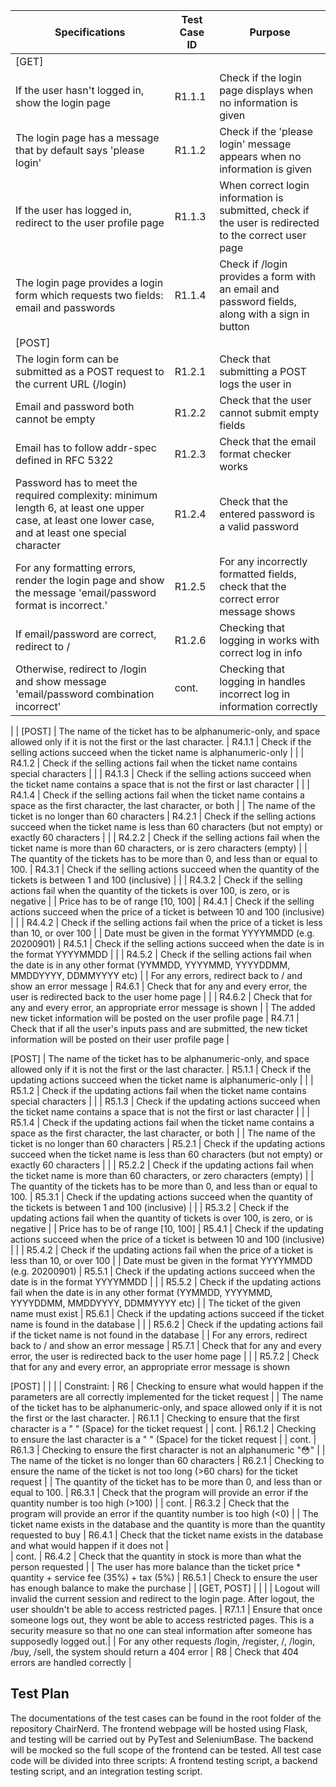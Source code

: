 | Specifications                                                                                                                                       | Test Case ID | Purpose                                                                                               |
|------------------------------------------------------------------------------------------------------------------------------------------------------|--------------|-------------------------------------------------------------------------------------------------------|
| [GET]                                                                                                                                                |              |                                                                                                       |
| If the user hasn't logged in, show the login page                                                                                                    | R1.1.1       | Check if the login page displays when no information is given                                         |
| The login page has a message that by default says 'please login'                                                                                     | R1.1.2       | Check if the 'please login' message appears when no information is given                              |
| If the user has logged in, redirect to the user profile page                                                                                         | R1.1.3       | When correct login information is submitted, check if the user is redirected to the correct user page |
| The login page provides a login form which requests two fields: email and passwords                                                                  | R1.1.4       | Check if /login provides a form with an email and password fields, along with a sign in button        |
| [POST]                                                                                                                                               |              |                                                                                                       |
| The login form can be submitted as a POST request to the current URL (/login)                                                                        | R1.2.1       | Check that submitting a POST logs the user in                                                         |
| Email and password both cannot be empty                                                                                                              | R1.2.2       | Check that the user cannot submit empty fields                                                        |
| Email has to follow addr-spec defined in RFC 5322                                                                                                    | R1.2.3       | Check that the email format checker works                                                             |
| Password has to meet the required complexity: minimum length 6, at least one upper case, at least one lower case, and at least one special character | R1.2.4       | Check that the entered password is a valid password                                                   |
| For any formatting errors, render the login page and show the message 'email/password format is incorrect.'                                          | R1.2.5       | For any incorrectly formatted fields, check that the correct error message shows                      |
| If email/password are correct, redirect to /                                                                                                         | R1.2.6       | Checking that logging in works with correct log in info                                               |
| Otherwise, redirect to /login and show message 'email/password combination incorrect'                                                                | cont.        | Checking that logging in handles incorrect log in information correctly                               |
| 
| [POST]
| The name of the ticket has to be alphanumeric-only,  and space allowed only if it is not the first or the last character. 						   | R4.1.1       | Check if the selling actions succeed when the ticket name is alphanumeric-only                                                    |
|                                                                                                                           						   | R4.1.2       | Check if the selling actions fail when the ticket name contains special characters                                                |
|                                                                                                                         							   | R4.1.3       | Check if the selling actions succeed when the ticket name contains a space that is not the first or last character                |
|                                                                                                                           						   | R4.1.4       | Check if the selling actions fail when the ticket name contains a space as the first character, the last character, or both       |
| The name of the ticket is no longer than 60 characters                                                                    						   | R4.2.1       | Check if the selling actions succeed when the ticket name is less than 60 characters (but not empty) or exactly 60 characters     |
|                                                                                                                           						   | R4.2.2       | Check if the selling actions fail when the ticket name is more than 60 characters, or is zero characters (empty)                  |
| The quantity of the tickets has to be more than 0, and less than or equal to 100.                                         					       | R4.3.1       | Check if the selling actions succeed when the quantity of the tickets is between 1 and 100 (inclusive)                            |
|                                                                                                                           					   	   | R4.3.2       | Check if the selling actions fail when the quantity of the tickets is over 100, is zero, or is negative                           |
| Price has to be of range [10, 100]                                                                                       						       | R4.4.1       | Check if the selling actions succeed when the price of a ticket is between 10 and 100 (inclusive)                                 |
|                                                                                                                           						   | R4.4.2       | Check if the selling actions fail when the price of a ticket is less than 10, or over 100                                         |
| Date must be given in the format YYYYMMDD (e.g. 20200901)                                                                 						   | R4.5.1       | Check if the selling actions succeed when the date is in the format YYYYMMDD                                                      |
|                                                                                                                           						   | R4.5.2       | Check if the selling actions fail when the date is in any other format (YYMMDD, YYYYMMD, YYYYDDMM, MMDDYYYY, DDMMYYYY etc)        |
| For any errors, redirect back to / and show an error message                                                              						   | R4.6.1       | Check that for any and every error, the user is redirected back to the user home page                                             |
|                                                                                                                           						   | R4.6.2       | Check that for any and every error, an appropriate error message is shown                                                         |
| The added new ticket information will be posted on the user profile page                                                  						   | R4.7.1       | Check that if all the user's inputs pass and are submitted, the new ticket information will be posted on their user profile page  |

[POST]
| The name of the ticket has to be alphanumeric-only,  and space allowed only if it is not the first or the last character. 						   | R5.1.1       | Check if the updating actions succeed when the ticket name is alphanumeric-only                                                   |
|                                                                                                                          						       | R5.1.2       | Check if the updating actions fail when the ticket name contains special characters                                               |
|                                                                                                                          						       | R5.1.3       | Check if the updating actions succeed when the ticket name contains a space that is not the first or last character               |
|                                                                                                                          						       | R5.1.4       | Check if the updating actions fail when the ticket name contains a space as the first character, the last character, or both      |
| The name of the ticket is no longer than 60 characters                                                                   						       | R5.2.1       | Check if the updating actions succeed when the ticket name is less than 60 characters (but not empty) or exactly 60 characters    |
|                                                                                                                          						       | R5.2.2       | Check if the updating actions fail when the ticket name is more than 60 characters, or zero characters (empty)                    |
| The quantity of the tickets has to be more than 0, and less than or equal to 100.                                       						       | R5.3.1       | Check if the updating actions succeed when the quantity of the tickets is between 1 and 100 (inclusive)                           |
|                                                                                                                         						       | R5.3.2       | Check if the updating actions fail when the quantity of tickets is over 100, is zero, or is negative                              |
| Price has to be of range [10, 100]                                                                                       							   | R5.4.1       | Check if the updating actions succeed when the price of a ticket is between 10 and 100 (inclusive)                                |
|                                                                                                                         						       | R5.4.2       | Check if the updating actions fail when the price of a ticket is less than 10, or over 100                                        |
| Date must be given in the format YYYYMMDD (e.g. 20200901)                                                                							   | R5.5.1       | Check if the updating actions succeed when the date is in the format YYYYMMDD                                                     |
|                                                                                                                          						       | R5.5.2       | Check if the updating actions fail when the date is in any other format (YYMMDD, YYYYMMD, YYYYDDMM, MMDDYYYY, DDMMYYYY etc)       |
| The ticket of the given name must exist                                                                                  						       | R5.6.1       | Check if the updating actions succeed if the ticket name is found in the database                                                 |
|                                                                                                                          						       | R5.6.2       | Check if the updating actions fail if the ticket name is not found in the database                                                |
| For any errors, redirect back to / and show an error message                                                             						       | R5.7.1       | Check that for any and every error, the user is redirected back to the user home page                                             |
|                                                                                                                          						       | R5.7.2       | Check that for any and every error, an appropriate error message is shown                                                  



[POST]                                                                                                                                                 |              |                                                                                                       |
| Constraint:                                                                                                                                          |    R6         | Checking to ensure what would happen if the parameters are all correctly implemented for the ticket request                   |
| The name of the ticket has to be alphanumeric-only, and space allowed only if it is not the first or the last character.                             | R6.1.1       | Checking to ensure that the first character is a " " (Space) for the ticket request                                          |
| cont.                                                                                                                                                | R6.1.2       | Checking to ensure the last character is a " " (Space) for the ticket request                                                                                                     |
| cont.                                                                                                                                                | R6.1.3       | Checking to ensure the first character is not an alphanumeric  "😳"                                                                                                       |
| The name of the ticket is no longer than 60 characters                                                                                               | R6.2.1       | Checking to ensure the name of the ticket is not too long (>60 chars) for the ticket request                                                                                                     |
| The quantity of the ticket has to be more than 0, and less than or equal to 100.                                                                     | R6.3.1       | Check that the program will provide an error if the quantity number is too high (>100)                                                   |
| cont.                                                                                                                                                | R6.3.2       | Check that the program will provide an error if the quantity number is too high (<0)                |
| The ticket name exists in the database and the quantity is more than the quantity requested to buy                                                   | R6.4.1       | Check that the ticket name exists in the database and what would happen if it does not                |    
| cont.                                                                                                                                                | R6.4.2       | Check that the quantity in stock is more than what the person requested                |
| The user has more balance than the ticket price * quantity + service fee (35%) + tax (5%)                                                            | R6.5.1       | Check to ensure the user has enough balance to make the purchase                |
| [GET, POST]                        |       |                 |
| Logout will invalid the current session and redirect to the login page. After logout, the user shouldn't be able to access restricted pages.         | R7.1.1       | Ensure that once someone logs out, they wont be able to access restricted pages. This is a security measure so that no one can steal information after someone has supposedly logged out.|
| For any other requests /login, /register, /, /login, /buy, /sell, the system should return a 404 error                                               | R8           | Check that 404 errors are handled correctly                                                           |


## Test Plan
The documentations of the test cases can be found in the root folder of the repository ChairNerd.
The frontend webpage will be hosted using Flask, and testing will be carried out by PyTest and SeleniumBase. The backend will be mocked so the full scope of the frontend can be tested.
All test case code will be divided into three scripts: A frontend testing script, a backend testing script, and an integration testing script.
